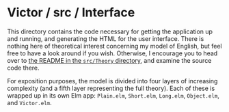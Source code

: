 # Victor / src / Interface

This directory contains the code necessary for getting the application up and running, and generating the HTML for the user interface. There is nothing here of theoretical interest concerning my model of English, but feel free to have a look around if you wish. Otherwise, I encourage you to head over to [the README in the `src/Theory` directory](https://github.com/merivale/victor/tree/master/src/Theory), and examine the source code there.

For exposition purposes, the model is divided into four layers of increasing complexity (and a fifth layer representing the full theory). Each of these is wrapped up in its own Elm app: `Plain.elm`, `Short.elm`, `Long.elm`, `Object.elm`, and `Victor.elm`.

